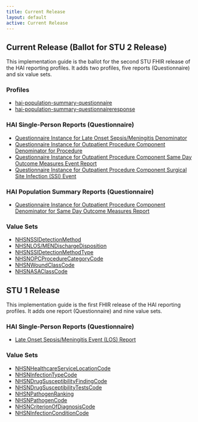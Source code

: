 ```yaml
---
title: Current Release
layout: default
active: Current Release
---
```



<div>
  <h2>Current Release (Ballot for STU 2 Release)</h2>
  <p>This implementation guide is the ballot for the second STU FHIR release of the HAI reporting profiles. It adds two profiles, five reports (Questionnaire) and six value sets.</p>
  
  <h3>Profiles</h3>
  <ul>
      <li><a href="StructureDefinition-hai-population-summary-questionnaire.html">hai-population-summary-questionnaire</a></li>
      <li><a href="StructureDefinition-hai-population-summary-questionnaireresponse.html">hai-population-summary-questionnaireresponse</a></li>
  </ul>
  
  <h3>HAI Single-Person Reports (Questionnaire)</h3>
  <ul>
    <li><a href="Questionnaire-hai-questionnaire-los-denom.html">Questionnaire Instance for Late Onset Sepsis/Meningitis Denominator</a></li>
    <li><a href="Questionnaire-hai-questionnaire-opc-proc-denom.html">Questionnaire Instance for Outpatient Procedure Component Denominator for Procedure</a></li>
    <li><a href="Questionnaire-hai-questionnaire-opc-sdom-event.html">Questionnaire Instance for Outpatient Procedure Component Same Day Outcome Measures Event Report</a></li>
    <li><a href="Questionnaire-hai-questionnaire-opc-ssi-event.html">Questionnaire Instance for Outpatient Procedure Component Surgical Site Infection (SSI) Event</a></li>
  </ul>
  
  <h3>HAI Population Summary Reports (Questionnaire)</h3>
  <ul>
    <li>
      <a href="Questionnaire-hai-questionnaire-opc-sdom-denom.html">Questionnaire Instance for Outpatient Procedure Component Denominator for Same Day Outcome Measures Report</a>
    </li>
  </ul>
  
  
  <h3>Value Sets</h3>
  <ul>
    <li>
      <a href="ValueSet-2.16.840.1.113883.10.20.5.9.29.html">NHSNSSIDetectionMethod</a>
    </li>
    <li>
      <a href="ValueSet-2.16.840.1.113883.10.20.5.9.30.html">NHSNLOS/MENDischargeDisposition</a>
    </li>
    <li>
      <a href="ValueSet-2.16.840.1.113883.10.20.5.9.31.html">NHSNSSIDetectionMethodType</a>
    </li>
    <li>
      <a href="ValueSet-2.16.840.1.113883.10.20.5.9.34.html">NHSNOPCProcedureCategoryCode</a>
    </li>
    <li>
      <a href="ValueSet-2.16.840.1.113883.13.9.html">NHSNWoundClassCode</a>
    </li>
    <li>
      <a href="ValueSet-2.16.840.1.113883.13.10.html">NHSNASAClassCode</a>
    </li>
  </ul>
</div>


<div>
  <h2>STU 1 Release</h2>
  <p>This implementation guide is the first FHIR release of the HAI reporting profiles. It adds one report (Questionnaire) and nine value sets.</p>
  
  <h3>HAI Single-Person Reports (Questionnaire)</h3>
  <ul>
    <li>
      <a href="Questionnaire-hai-questionnaire-los-event.html">Late Onset Sepsis/Meningitis Event (LOS) Report</a>
    </li>
  </ul>
  
  <h3>Value Sets</h3>
  <ul>
    <li>
      <a href="ValueSet-2.16.840.1.113883.13.19.html">NHSNHealthcareServiceLocationCode</a>
    </li>
    <li>
      <a href="ValueSet-2.16.840.1.113883.13.20.html">NHSNInfectionTypeCode</a>
    </li>
    <li>
      <a href="ValueSet-2.16.840.1.113883.13.13.html">NHSNDrugSusceptibilityFindingCode</a>
    </li>
    <li>
      <a href="ValueSet-2.16.840.1.113883.13.15.html">NHSNDrugSusceptibilityTestsCode</a>
    </li>
    <li>
      <a href="ValueSet-nhsn-pathogen-ranking.html">NHSNPathogenRanking</a>
    </li>
    <li>
      <a href="ValueSet-2.16.840.1.113883.13.16.html">NHSNPathogenCode</a>
    </li>
    <li>
      <a href="ValueSet-2.16.840.1.114222.4.11.3195.html">NHSNCriterionOfDiagnosisCode</a>
    </li>
    <li>
      <a href="ValueSet-2.16.840.1.114222.4.11.3196.html">NHSNInfectionConditionCode</a>
    </li>
  </ul>
</div>